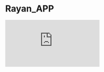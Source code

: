 # Rayan_APP
[![GitHub branches](https://badgen.net/github/branches/Naereen/Strapdown.js)](https://github.com/Naereen/Strapdown.js/)
